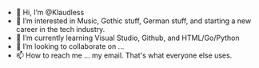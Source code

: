 - 👋 Hi, I’m @Klaudless
- 👀 I’m interested in Music, Gothic stuff, German stuff, and starting a new career in the tech industry.
- 🌱 I’m currently learning Visual Studio, Github, and HTML/Go/Python
- 💞️ I’m looking to collaborate on ...
- 📫 How to reach me ... my email. That's what everyone else uses.

<!---
Klaudless/Klaudless is a ✨ special ✨ repository because its `README.md` (this file) appears on your GitHub profile.
You can click the Preview link to take a look at your changes.
--->
